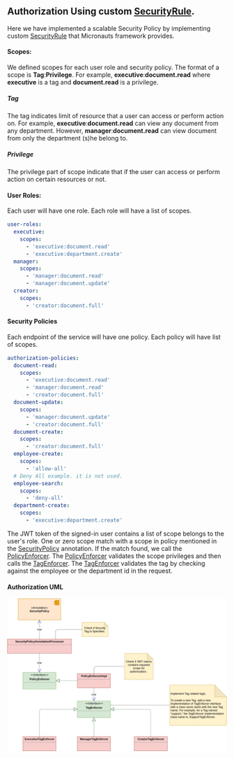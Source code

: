 ## Authorization Using custom [SecurityRule](https://micronaut-projects.github.io/micronaut-security/1.2.x/guide/#securityRule).

Here we have implemented a scalable Security Policy by implementing custom [SecurityRule](https://micronaut-projects.github.io/micronaut-security/1.2.x/guide/#securityRule) that Micronauts framework provides.

#### Scopes:
We defined scopes for each user role and security policy. The format of a scope is **Tag**:**Privilege**. For example, **executive**:**document.read** where **executive** is a tag and **document.read** is a privilege. 

##### Tag
The tag indicates limit of resource that a user can access or perform action on. For example, **executive**:**document.read** can view any document from any department. However, **manager**:**document.read** can view document from only the department (s)he belong to.

##### Privilege
The privilege part of scope indicate that if the user can access or perform action on certain resources or not.  

#### User Roles:
Each user will have one role.
Each role will have a list of scopes. 
```yaml
user-roles:
  executive:
    scopes:
      - 'executive:document.read'
      - 'executive:department.create'
  manager:
    scopes:
      - 'manager:document.read'
      - 'manager:document.update'
  creator:
    scopes:
      - 'creator:document.full'
```

#### Security Policies
Each endpoint of the service will have one policy.
Each policy will have list of scopes.
```yaml
authorization-policies:
  document-read:
    scopes:
      - 'executive:document.read'
      - 'manager:document.read'
      - 'creator:document.full'
  document-update:
    scopes:
      - 'manager:document.update'
      - 'creator:document.full'
  document-create:
    scopes:
      - 'creator:document.full'
  employee-create:
    scopes:
      - 'allow-all'
  # Deny All example. it is not used.
  employee-search:
    scopes:
      - 'deny-all'
  department-create:
    scopes:
      - 'executive:department.create'
```

The JWT token of the signed-in user contains a list of scope belongs to the user's role.
One or zero scope match with a scope in policy mentioned in the [SecurityPolicy](https://github.com/ripplejb/document_manager/blob/master/src/main/java/com/example/services/security/authorization/SecurityPolicy.java) annotation. If the match found, we call the [PolicyEnforcer](https://github.com/ripplejb/document_manager/blob/master/src/main/java/com/example/services/security/authorization/enforcers/PolicyEnforcer.java). The [PolicyEnforcer](https://github.com/ripplejb/document_manager/blob/master/src/main/java/com/example/services/security/authorization/enforcers/PolicyEnforcer.java) validates the scope privileges and then calls the [TagEnforcer](https://github.com/ripplejb/document_manager/blob/master/src/main/java/com/example/services/security/authorization/enforcers/tags/TagEnforcer.java). The [TagEnforcer](https://github.com/ripplejb/document_manager/blob/master/src/main/java/com/example/services/security/authorization/enforcers/tags/TagEnforcer.java) validates the tag by checking against the employee or the department id in the request.

#### Authorization UML

![Authorization UML!](https://github.com/ripplejb/document_manager/blob/master/Package%20authorization.jpg)